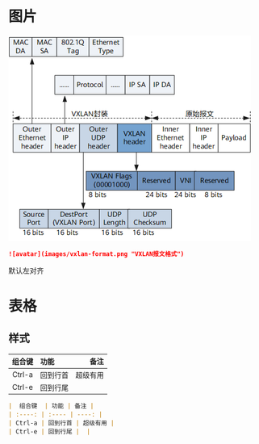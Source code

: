 # 图片
![avatar](images/vxlan-format.png "VXLAN报文格式")

```markdown
![avatar](images/vxlan-format.png "VXLAN报文格式")
```

默认左对齐


# 表格
## 样式
|  组合键  | 功能 | 备注 |
| :----: | :---- | ----: |
| Ctrl-a | 回到行首 | 超级有用 |
| Ctrl-e | 回到行尾 |  |

```markdown
|  组合键  | 功能 | 备注 |
| :----: | :---- | ----: |
| Ctrl-a | 回到行首 | 超级有用 |
| Ctrl-e | 回到行尾 |  |
```